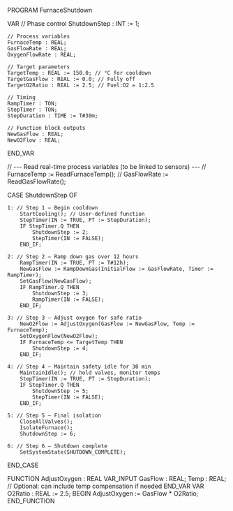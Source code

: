 PROGRAM FurnaceShutdown

VAR
    // Phase control
    ShutdownStep : INT := 1;

    // Process variables
    FurnaceTemp : REAL;
    GasFlowRate : REAL;
    OxygenFlowRate : REAL;

    // Target parameters
    TargetTemp : REAL := 150.0; // °C for cooldown
    TargetGasFlow : REAL := 0.0; // Fully off
    TargetO2Ratio : REAL := 2.5; // Fuel:O2 = 1:2.5

    // Timing
    RampTimer : TON;
    StepTimer : TON;
    StepDuration : TIME := T#30m;

    // Function block outputs
    NewGasFlow : REAL;
    NewO2Flow : REAL;
END_VAR

// --- Read real-time process variables (to be linked to sensors) ---
// FurnaceTemp := ReadFurnaceTemp();
// GasFlowRate := ReadGasFlowRate();

CASE ShutdownStep OF

    1: // Step 1 – Begin cooldown
        StartCooling(); // User-defined function
        StepTimer(IN := TRUE, PT := StepDuration);
        IF StepTimer.Q THEN
            ShutdownStep := 2;
            StepTimer(IN := FALSE);
        END_IF;

    2: // Step 2 – Ramp down gas over 12 hours
        RampTimer(IN := TRUE, PT := T#12h);
        NewGasFlow := RampDownGas(InitialFlow := GasFlowRate, Timer := RampTimer);
        SetGasFlow(NewGasFlow);
        IF RampTimer.Q THEN
            ShutdownStep := 3;
            RampTimer(IN := FALSE);
        END_IF;

    3: // Step 3 – Adjust oxygen for safe ratio
        NewO2Flow := AdjustOxygen(GasFlow := NewGasFlow, Temp := FurnaceTemp);
        SetOxygenFlow(NewO2Flow);
        IF FurnaceTemp <= TargetTemp THEN
            ShutdownStep := 4;
        END_IF;

    4: // Step 4 – Maintain safety idle for 30 min
        MaintainIdle(); // hold valves, monitor temps
        StepTimer(IN := TRUE, PT := StepDuration);
        IF StepTimer.Q THEN
            ShutdownStep := 5;
            StepTimer(IN := FALSE);
        END_IF;

    5: // Step 5 – Final isolation
        CloseAllValves();
        IsolateFurnace();
        ShutdownStep := 6;

    6: // Step 6 – Shutdown complete
        SetSystemState(SHUTDOWN_COMPLETE);
END_CASE

FUNCTION AdjustOxygen : REAL
VAR_INPUT
    GasFlow : REAL;
    Temp : REAL; // Optional: can include temp compensation if needed
END_VAR
VAR
    O2Ratio : REAL := 2.5;
BEGIN
    AdjustOxygen := GasFlow * O2Ratio;
END_FUNCTION
